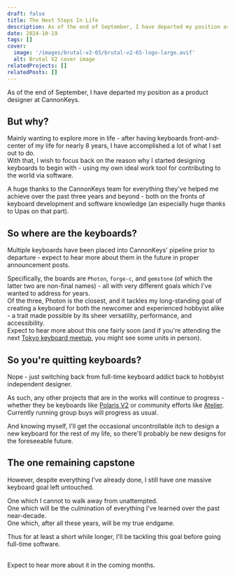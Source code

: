 ```yaml
---
draft: false
title: The Next Steps In Life
description: As of the end of September, I have departed my position as a product designer at CannonKeys. 
date: 2024-10-19
tags: []
cover:
  image: '/images/brutal-v2-65/brutal-v2-65-logo-large.avif'
  alt: Brutal V2 cover image
relatedProjects: []
relatedPosts: []
---
```


As of the end of September, I have departed my position as a product designer at CannonKeys.


## But why?
Mainly wanting to explore more in life - after having keyboards front-and-center of my life for nearly 8 years, I have accomplished a lot of what I set out to do.  
With that, I wish to focus back on the reason why I started designing keyboards to begin with - using my own ideal work tool for contributing to the world via software.  
  
A huge thanks to the CannonKeys team for everything they've helped me achieve over the past three years and beyond - both on the fronts of keyboard development and software knowledge (an especially huge thanks to Upas on that part).  


## So where are the keyboards?
Multiple keyboards have been placed into CannonKeys' pipeline prior to departure - expect to hear more about them in the future in proper announcement posts.  
  
Specifically, the boards are `Photon`, `forge-c`, and `gemstone` (of which the latter two are non-final names) - all with very different goals which I've wanted to address for years.  
Of the three, Photon is the closest, and it tackles my long-standing goal of creating a keyboard for both the newcomer and experienced hobbyist alike - a trait made possible by its sheer versatility, performance, and accessibility.  
Expect to hear more about this one fairly soon (and if you're attending the next [Tokyo keyboard meetup](<https://tenkey.tokyo/en/>), you might see some units in person).  


## So you're quitting keyboards?
  
Nope - just switching back from full-time keyboard addict back to hobbyist independent designer.  
  
As such, any other projects that are in the works will continue to progress - whether they be keyboards like [Polaris V2](/projects/polaris-v2/) or community efforts like [Atelier](/designer-resources/).  
Currently running group buys will progress as usual.  

And knowing myself, I'll get the occasional uncontrollable itch to design a new keyboard for the rest of my life, so there'll probably be new designs for the foreseeable future.  


## The one remaining capstone

However, despite everything I've already done, I still have one massive keyboard goal left untouched.  

One which I cannot to walk away from unattempted.  
One which will be the culmination of everything I've learned over the past near-decade.  
One which, after all these years, will be my true endgame.  
  
Thus for at least a short while longer, I'll be tackling this goal before going full-time software.  

<br/>
Expect to hear more about it in the coming months.  